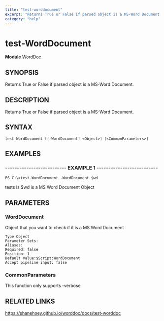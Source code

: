 ```yaml
---
title: "test-worddocument"
excerpt: "Returns True or False if parsed object is a MS-Word Document."
category: "help"
---
```


# test-WordDocument
**Module** WordDoc

## SYNOPSIS
Returns True or False if parsed object is a MS-Word Document.

## DESCRIPTION
Returns True or False if parsed object is a MS-Word Document.

## SYNTAX

```
test-WordDocument [[-WordDocument] <Object>] [<CommonParameters>]
```


## EXAMPLES

### -------------------------- EXAMPLE 1 --------------------------


```
PS C:\>test-WordDocument -WordDocument $wd
```

tests is $wd is a MS Word Document Object


## PARAMETERS

### WordDocument

Object that you want to check if it is a MS Word Document

```
Type Object
Parameter Sets: 
Aliases: 
Required: false
Position: 1
Default Value:$Script:WordDocument
Accept pipeline input: false
```
### CommonParameters

This function only supports -verbose

## RELATED LINKS


https://shanehoey.github.io/worddoc/docs/test-worddoc
